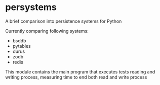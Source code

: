 # persystems
  A brief comparison into persistence systems for Python

  Currently comparing following systems:
  + bsddb
  + pytables
  + durus
  + zodb
  + redis

  This module contains the main program that executes tests reading
  and writing process, measuring time to end both read and write process
